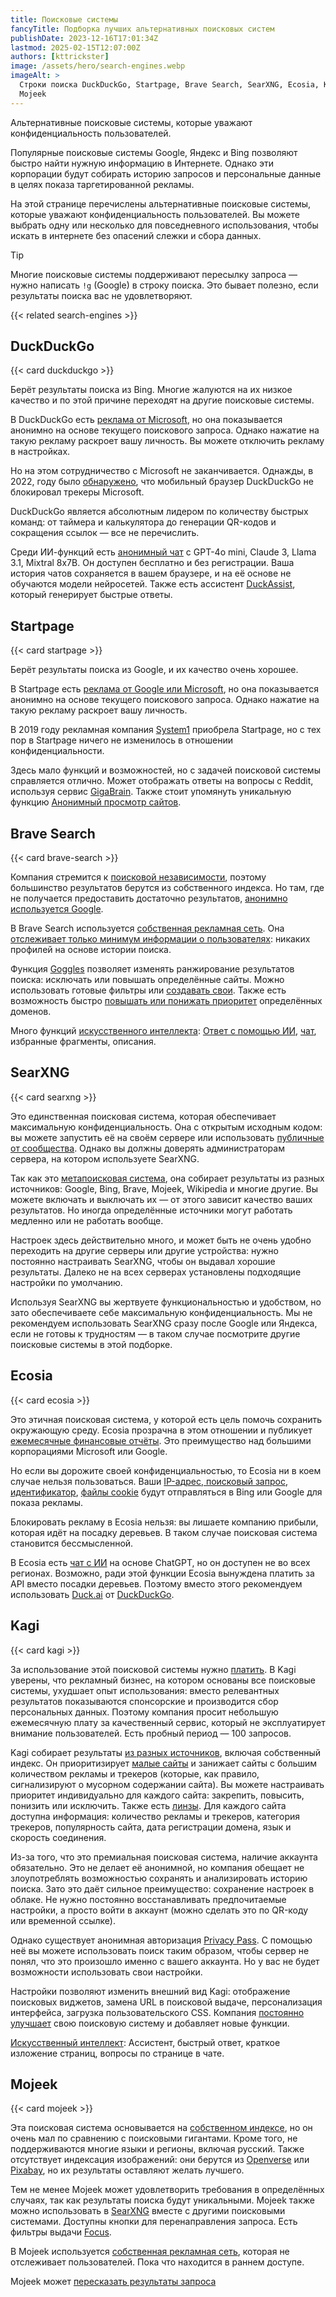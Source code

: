 ```yaml
---
title: Поисковые системы
fancyTitle: Подборка лучших альтернативных поисковых систем
publishDate: 2023-12-16T17:01:34Z
lastmod: 2025-02-15T12:07:00Z
authors: [kttrickster]
image: /assets/hero/search-engines.webp
imageAlt: >
  Строки поиска DuckDuckGo, Startpage, Brave Search, SearXNG, Ecosia, Kagi,
  Mojeek
---
```


Альтернативные поисковые системы, которые уважают конфиденциальность
пользователей.

<!--more-->

Популярные поисковые системы Google, Яндекс и Bing позволяют быстро найти нужную
информацию в Интернете. Однако эти корпорации будут собирать историю запросов и
персональные данные в целях показа таргетированной рекламы.

На этой странице перечислены альтернативные поисковые системы, которые уважают
конфиденциальность пользователей. Вы можете выбрать одну или несколько для
повседневного использования, чтобы искать в интернете без опасений слежки и
сбора данных.

> [!tip]
> Многие поисковые системы поддерживают пересылку запроса — нужно написать `!g`
(Google) в строку поиска. Это бывает полезно, если результаты поиска вас не
удовлетворяют.

{{< related search-engines >}}

## DuckDuckGo

{{< card duckduckgo >}}

Берёт результаты поиска из Bing. Многие жалуются на их низкое качество и
по этой причине переходят на другие поисковые системы.

В DuckDuckGo есть [реклама от Microsoft], но она показывается анонимно на основе
текущего поискового запроса. Однако нажатие на такую рекламу раскроет вашу
личность. Вы можете отключить рекламу в настройках.

[реклама от Microsoft]: https://duckduckgo.com/duckduckgo-help-pages/company/ads-by-microsoft-on-duckduckgo-private-search

Но на этом сотрудничество с Microsoft не заканчивается. Однажды, в 2022, году
было [обнаружено](https://www.bleepingcomputer.com/news/security/duckduckgo-browser-allows-microsoft-trackers-due-to-search-agreement),
что мобильный браузер DuckDuckGo не блокировал трекеры Microsoft.

DuckDuckGo является абсолютным лидером по количеству быстрых команд: от таймера
и калькулятора до генерации QR-кодов и сокращения ссылок — все не перечислить.

Среди ИИ-функций есть [анонимный чат](https://duck.ai) с GPT-4o mini, Claude 3,
Llama 3.1, Mixtral 8x7B. Он доступен бесплатно и без регистрации. Ваша история
чатов сохраняется в вашем браузере, и на её основе не обучаются модели
нейросетей. Также есть ассистент [DuckAssist], который генерирует быстрые
ответы.

[DuckAssist]: https://duckduckgo.com/duckduckgo-help-pages/results/duckassist

## Startpage

{{< card startpage >}}

Берёт результаты поиска из Google, и их качество очень хорошее.

В Startpage есть [реклама от Google или Microsoft], но она показывается анонимно
на основе текущего поискового запроса. Однако нажатие на такую рекламу раскроет
вашу личность.

[реклама от Google или Microsoft]: https://support.startpage.com/hc/en-us/articles/5076181310612-Can-I-advertise-on-Startpage

В 2019 году рекламная компания [System1] приобрела Startpage, но с тех пор
в Startpage ничего не изменилось в отношении конфиденциальности.

[System1]: https://en.wikipedia.org/wiki/System1

Здесь мало функций и возможностей, но с задачей поисковой системы справляется
отлично. Может отображать ответы на вопросы с Reddit, используя сервис
[GigaBrain]. Также стоит упомянуть уникальную функцию
[Анонимный просмотр сайтов].

[GigaBrain]: https://thegigabrain.com
[Анонимный просмотр сайтов]: https://www.startpage.com/en/anonymous-view

## Brave Search

{{< card brave-search >}}

Компания стремится к [поисковой независимости], поэтому большинство результатов
берутся из собственного индекса. Но там, где не получается предоставить
достаточно результатов, [анонимно используется Google].

[поисковой независимости]: https://brave.com/blog/search-independence
[анонимно используется Google]: https://search.brave.com/help/google-fallback

В Brave Search используется
[собственная рекламная сеть](https://search.brave.com/help/ads). Она
[отслеживает только минимум информации о пользователях]: никаких профилей на
основе истории поиска.

[отслеживает только минимум информации о пользователях]: https://search.brave.com/help/conversion-reporting

Функция [Goggles] позволяет изменять ранжирование результатов поиска: исключать
или повышать определённые сайты. Можно использовать готовые фильтры или
[создавать свои](https://github.com/brave/goggles-quickstart). Также есть
возможность быстро [повышать или понижать приоритет] определённых доменов.

[Goggles]: https://search.brave.com/help/goggles
[повышать или понижать приоритет]: https://brave.com/blog/search-rerank

Много функций [искусственного интеллекта](https://search.brave.com/help/ai):
[Ответ с помощью ИИ], [чат](https://brave.com/blog/brave-search-chat-mode),
избранные фрагменты, описания.

[Ответ с помощью ИИ]: https://brave.com/blog/answer-with-ai

## SearXNG

{{< card searxng >}}

Это единственная поисковая система, которая обеспечивает максимальную
конфиденциальность. Она с открытым исходным кодом: вы можете запустить её на
своём сервере или использовать [публичные от сообщества](https://searx.space).
Однако вы должны доверять администраторам сервера, на котором используете
SearXNG.

Так как это [метапоисковая система], она собирает результаты из разных
источников: Google, Bing, Brave, Mojeek, Wikipedia и многие другие. Вы можете
включать и выключать их — от этого зависит качество ваших результатов. Но иногда
определённые источники могут работать медленно или не работать вообще.

[Метапоисковая система]: https://ru.wikipedia.org/wiki/Метапоисковая_система

Настроек здесь действительно много, и может быть не очень удобно переходить
на другие серверы или другие устройства: нужно постоянно настраивать SearXNG,
чтобы он выдавал хорошие результаты. Далеко не на всех серверах установлены
подходящие настройки по умолчанию.

Используя SearXNG вы жертвуете функциональностью и удобством, но зато
обеспечиваете себе максимальную конфиденциальность. Мы не рекомендуем
использовать SearXNG сразу после Google или Яндекса, если не готовы
к трудностям — в таком случае посмотрите другие поисковые системы в этой
подборке.

## Ecosia

{{< card ecosia >}}

Это этичная поисковая система, у которой есть цель помочь сохранить окружающую
среду. Ecosia прозрачна в этом отношении и публикует
[ежемесячные финансовые отчёты]. Это преимущество над большими корпорациями
Microsoft или Google.

[ежемесячные финансовые отчёты]: https://ecosia.co/finreportsen

Но если вы дорожите своей конфиденциальностью, то Ecosia ни в коем случае нельзя
пользоваться. Ваши
[IP-адрес, поисковый запрос](https://ecosia.helpscoutdocs.com/article/377-ip-addresses),
[идентификатор](https://ecosia.helpscoutdocs.com/article/48-what-are-personalized-search-results),
[файлы cookie](https://www.ecosia.org/privacy) будут отправляться в Bing или
Google для показа рекламы.

Блокировать рекламу в Ecosia нельзя: вы лишаете компанию прибыли, которая идёт
на посадку деревьев. В таком случае поисковая система становится бессмысленной.

В Ecosia есть [чат с ИИ](https://www.ecosia.org/chat) на основе ChatGPT, но он
доступен не во всех регионах. Возможно, ради этой функции Ecosia вынуждена
платить за API вместо посадки деревьев. Поэтому вместо этого рекомендуем
использовать [Duck.ai] от [DuckDuckGo].

[Duck.ai]: https://duck.ai
[DuckDuckGo]: #duckduckgo

## Kagi

{{< card kagi >}}

За использование этой поисковой системы нужно [платить]. В Kagi уверены, что
рекламный бизнес, на котором основаны все поисковые системы, ухудшает опыт
использования: вместо релевантных результатов показываются спонсорские и
производится сбор персональных данных. Поэтому компания просит небольшую
ежемесячную плату за качественный сервис, который не эксплуатирует внимание
пользователей. Есть пробный период — 100 запросов.

[платить]: https://help.kagi.com/kagi/why-kagi/why-pay-for-search.html

Kagi собирает результаты [из разных источников], включая собственный индекс.
Он приоритизирует [малые сайты] и занижает сайты с большим количеством рекламы
и трекеров (которые, как правило, сигнализируют о мусорном содержании сайта).
Вы можете настраивать приоритет индивидуально для каждого сайта: закрепить,
повысить, понизить или исключить. Также есть [линзы]. Для каждого сайта
доступна информация: количество рекламы и трекеров, категория трекеров,
популярность сайта, дата регистрации домена, язык и скорость соединения.

[из разных источников]: https://help.kagi.com/kagi/search-details/search-sources.html
[малые сайты]: https://blog.kagi.com/small-web
[линзы]: https://help.kagi.com/kagi/settings/lenses.html

Из-за того, что это премиальная поисковая система, наличие аккаунта обязательно.
Это не делает её анонимной, но компания обещает не злоупотреблять возможностью
сохранять и анализировать историю поиска. Зато это даёт сильное преимущество:
сохранение настроек в облаке. Не нужно постоянно восстанавливать предпочитаемые
настройки, а просто войти в аккаунт (можно сделать это по QR-коду или временной
ссылке).

Однако существует анонимная авторизация [Privacy Pass]. С помощью неё вы можете
использовать поиск таким образом, чтобы сервер не понял, что это произошло
именно с вашего аккаунта. Но у вас не будет возможности использовать свои
настройки.

[Privacy Pass]: https://help.kagi.com/kagi/privacy/privacy-pass.html

Настройки позволяют изменить внешний вид Kagi: отображение поисковых виджетов,
замена URL в поисковой выдаче, персонализация интерфейса, загрузка
пользовательского CSS. Компания [постоянно улучшает](https://kagi.com/changelog)
свою поисковую систему и добавляет новые функции.

[Искусственный интеллект](https://help.kagi.com/kagi/ai/kagi-ai.html):
Ассистент, быстрый ответ, краткое изложение страниц, вопросы по странице в чате.

## Mojeek

{{< card mojeek >}}

Эта поисковая система основывается на
[собственном индексе](https://www.mojeek.com/bot.html), но он очень мал по
сравнению с поисковыми гигантами. Кроме того, не поддерживаются многие языки и
регионы, включая русский. Также отсутствует индексация изображений: они берутся
из [Openverse] или [Pixabay], но их результаты оставляют желать лучшего.

[Openverse]: https://openverse.org
[Pixabay]: https://pixabay.com

Тем не менее Mojeek может удовлетворить требования в определённых случаях, так
как результаты поиска будут уникальными. Mojeek также можно использовать в
[SearXNG] вместе с другими поисковыми системами. Доступны кнопки для
перенаправления запроса. Есть фильтры выдачи [Focus].

[SearXNG]: #searxng
[Focus]: https://www.mojeek.com/focus/dashboard

В Mojeek используется
[собственная рекламная сеть](https://www.mojeek.com/support/ads), которая не
отслеживает пользователей. Пока что находится в раннем доступе.

Mojeek может
[пересказать результаты запроса](https://blog.mojeek.com/2024/04/mojeek-search-summary.html)
